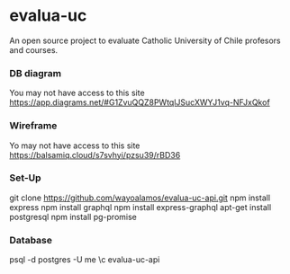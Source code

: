 # evalua-uc
An open source project to evaluate Catholic University of Chile profesors and courses. 

### DB diagram 
You may not have access to this site
https://app.diagrams.net/#G1ZvuQQZ8PWtqlJSucXWYJ1vq-NFJxQkof

### Wireframe
Yo may not have access to this site
https://balsamiq.cloud/s7svhyi/pzsu39/rBD36

### Set-Up
git clone https://github.com/wayoalamos/evalua-uc-api.git
npm install express
npm install graphql
npm install express-graphql
apt-get install postgresql
npm install pg-promise

### Database
psql -d postgres -U me
\c evalua-uc-api
